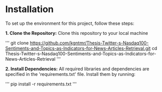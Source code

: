 # Installation

To set up the environment for this project, follow these steps:

**1. Clone the Repository:**
Clone this repository to your local machine

'''
git clone https://github.com/kgntmr/Thesis-Twitter-s-Nasdaq100-Sentiments-and-Topics-as-Indicators-for-News-Articles-Retrieval.git
cd Thesis-Twitter-s-Nasdaq100-Sentiments-and-Topics-as-Indicators-for-News-Articles-Retrieval
'''

**2. Install Dependencies:**
All required libraries and dependencies are specified in the 'requirements.txt' file. Install them by running:

'''
pip install -r requirements.txt
'''
